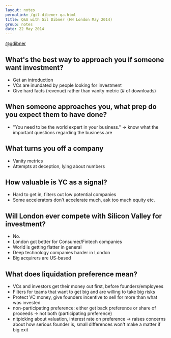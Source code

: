 ```yaml
---
layout: notes
permalink: /gil-dibener-qa.html
title: Q&A with Gil Dibner (HN London May 2014)
group: notes
date: 22 May 2014
---
```


[@gdibner](https://twitter.com/gdibner)

## What's the best way to approach you if someone want investment?

- Get an introduction
- VCs are inundated by people looking for investment
- Give hard facts (revenue) rather than vanity metric (# of downloads)

## When someone approaches you, what prep do you expect them to have done?

- "You need to be the world expert in your business." -> know what the important questions regarding the business are

## What turns you off a company

- Vanity metrics
- Attempts at deception, lying about numbers

## How valuable is YC as a signal?

- Hard to get in, filters out low potential companies
- Some accelerators don't accelerate much, ask too much equity etc.

## Will London ever compete with Silicon Valley for investment?

- No.
- London got better for Consumer/Fintech companies
- World is getting flatter in general
- Deep technology companies harder in London
- Big acquirers are US-based

## What does liquidation preference mean?

- VCs and investors get their money out first, before founders/employees
- Filters for teams that want to get big and are willing to take big risks
- Protect VC money, give founders incentive to sell for more than what was invested
- non-participating preference: either get back preference or share of proceeds -> not both (participating preference)
- nitpicking about valuation, interest rate on preference -> raises concerns about how serious founder is, small differences won't make a matter if big exit
